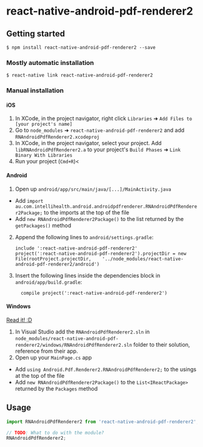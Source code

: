 
# react-native-android-pdf-renderer2

## Getting started

`$ npm install react-native-android-pdf-renderer2 --save`

### Mostly automatic installation

`$ react-native link react-native-android-pdf-renderer2`

### Manual installation


#### iOS

1. In XCode, in the project navigator, right click `Libraries` ➜ `Add Files to [your project's name]`
2. Go to `node_modules` ➜ `react-native-android-pdf-renderer2` and add `RNAndroidPdfRenderer2.xcodeproj`
3. In XCode, in the project navigator, select your project. Add `libRNAndroidPdfRenderer2.a` to your project's `Build Phases` ➜ `Link Binary With Libraries`
4. Run your project (`Cmd+R`)<

#### Android

1. Open up `android/app/src/main/java/[...]/MainActivity.java`
  - Add `import au.com.intellihealth.android.androidpdfrenderer.RNAndroidPdfRenderer2Package;` to the imports at the top of the file
  - Add `new RNAndroidPdfRenderer2Package()` to the list returned by the `getPackages()` method
2. Append the following lines to `android/settings.gradle`:
  	```
  	include ':react-native-android-pdf-renderer2'
  	project(':react-native-android-pdf-renderer2').projectDir = new File(rootProject.projectDir, 	'../node_modules/react-native-android-pdf-renderer2/android')
  	```
3. Insert the following lines inside the dependencies block in `android/app/build.gradle`:
  	```
      compile project(':react-native-android-pdf-renderer2')
  	```

#### Windows
[Read it! :D](https://github.com/ReactWindows/react-native)

1. In Visual Studio add the `RNAndroidPdfRenderer2.sln` in `node_modules/react-native-android-pdf-renderer2/windows/RNAndroidPdfRenderer2.sln` folder to their solution, reference from their app.
2. Open up your `MainPage.cs` app
  - Add `using Android.Pdf.Renderer2.RNAndroidPdfRenderer2;` to the usings at the top of the file
  - Add `new RNAndroidPdfRenderer2Package()` to the `List<IReactPackage>` returned by the `Packages` method


## Usage
```javascript
import RNAndroidPdfRenderer2 from 'react-native-android-pdf-renderer2';

// TODO: What to do with the module?
RNAndroidPdfRenderer2;
```
  